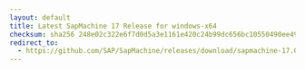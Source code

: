 ```yaml
---
layout: default
title: Latest SapMachine 17 Release for windows-x64
checksum: sha256 248e02c322e6f7d0d5a3e1161e420c24b99dc656bc10550490ee4954d15ec75d
redirect_to:
  - https://github.com/SAP/SapMachine/releases/download/sapmachine-17.0.7/sapmachine-jre-17.0.7_windows-x64_bin.zip
---
```

